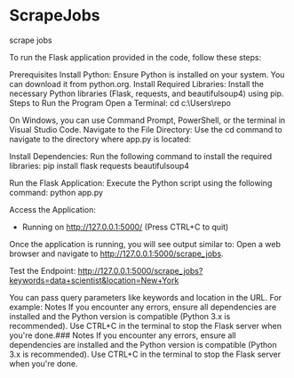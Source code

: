 # ScrapeJobs
scrape jobs

To run the Flask application provided in the code, follow these steps:

Prerequisites
Install Python: Ensure Python is installed on your system. You can download it from python.org.
Install Required Libraries: Install the necessary Python libraries (Flask, requests, and beautifulsoup4) using pip.
Steps to Run the Program
Open a Terminal:
cd c:\Users\repo

On Windows, you can use Command Prompt, PowerShell, or the terminal in Visual Studio Code.
Navigate to the File Directory: Use the cd command to navigate to the directory where app.py is located:

Install Dependencies: Run the following command to install the required libraries:
pip install flask requests beautifulsoup4


Run the Flask Application: Execute the Python script using the following command:
python app.py

Access the Application:
* Running on http://127.0.0.1:5000/ (Press CTRL+C to quit)


Once the application is running, you will see output similar to:
Open a web browser and navigate to http://127.0.0.1:5000/scrape_jobs.

Test the Endpoint:
http://127.0.0.1:5000/scrape_jobs?keywords=data+scientist&location=New+York

You can pass query parameters like keywords and location in the URL. For example:
Notes
If you encounter any errors, ensure all dependencies are installed and the Python version is compatible (Python 3.x is recommended).
Use CTRL+C in the terminal to stop the Flask server when you're done.### Notes
If you encounter any errors, ensure all dependencies are installed and the Python version is compatible (Python 3.x is recommended).
Use CTRL+C in the terminal to stop the Flask server when you're done.
